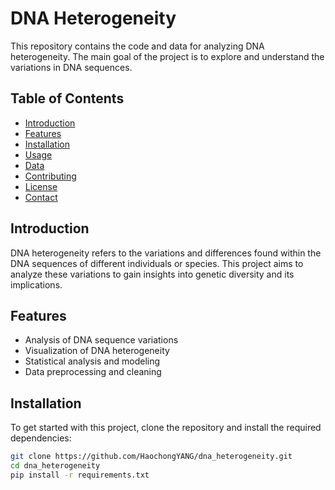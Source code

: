 # DNA Heterogeneity

This repository contains the code and data for analyzing DNA heterogeneity. The main goal of the project is to explore and understand the variations in DNA sequences.

## Table of Contents

- [Introduction](#introduction)
- [Features](#features)
- [Installation](#installation)
- [Usage](#usage)
- [Data](#data)
- [Contributing](#contributing)
- [License](#license)
- [Contact](#contact)

## Introduction

DNA heterogeneity refers to the variations and differences found within the DNA sequences of different individuals or species. This project aims to analyze these variations to gain insights into genetic diversity and its implications.

## Features

- Analysis of DNA sequence variations
- Visualization of DNA heterogeneity
- Statistical analysis and modeling
- Data preprocessing and cleaning

## Installation

To get started with this project, clone the repository and install the required dependencies:

```bash
git clone https://github.com/HaochongYANG/dna_heterogeneity.git
cd dna_heterogeneity
pip install -r requirements.txt

